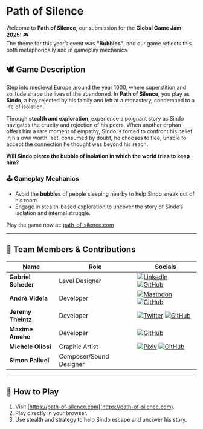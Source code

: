 # Path of Silence

Welcome to **Path of Silence**, our submission for the **Global Game Jam 2025**! 🎮  
The theme for this year’s event was **"Bubbles"**, and our game reflects this both metaphorically and in gameplay mechanics.

## 🕊 Game Description

Step into medieval Europe around the year 1000, where superstition and solitude shape the lives of the abandoned. In **Path of Silence**, you play as **Sindo**, a boy rejected by his family and left at a monastery, condemned to a life of isolation.

Through **stealth and exploration**, experience a poignant story as Sindo navigates the cruelty and rejection of his peers. When another orphan offers him a rare moment of empathy, Sindo is forced to confront his belief in his own worth. Yet, consumed by doubt, he chooses to flee, unable to accept the connection he thought was beyond his reach.

**Will Sindo pierce the bubble of isolation in which the world tries to keep him?**

### 🕹 Gameplay Mechanics

- Avoid the **bubbles** of people sleeping nearby to help Sindo sneak out of his room.
- Engage in stealth-based exploration to uncover the story of Sindo’s isolation and internal struggle.

Play the game now at: [path-of-silence.com](https://path-of-silence.com)

---

## 👥 Team Members & Contributions

| Name                | Role                    | Socials                                                                                                                                                                                                                                                   |
| ------------------- | ----------------------- | --------------------------------------------------------------------------------------------------------------------------------------------------------------------------------------------------------------------------------------------------------- |
| **Gabriel Scheder** | Level Designer          | [![LinkedIn](https://img.shields.io/badge/LinkedIn-0A66C2?logo=linkedin&logoColor=white)](https://www.linkedin.com/in/gabriel-scheder) [![GitHub](https://img.shields.io/badge/GitHub-181717?logo=github&logoColor=white)](https://github.com/GabScheder) |
| **André Videla**    | Developer               | [![Mastodon](https://img.shields.io/badge/Mastodon-6364FF?logo=mastodon&logoColor=fff)](https://types.pl/@andrev) [![GitHub](https://img.shields.io/badge/GitHub-181717?logo=github&logoColor=white)](https://github.com/andrevidela)                    |
| **Jeremy Theintz**  | Developer               | [![Twitter](https://img.shields.io/badge/Twitter-1DA1F2?logo=twitter&logoColor=white)](https://x.com/Swiiny_) [![GitHub](https://img.shields.io/badge/GitHub-181717?logo=github&logoColor=white)](https://github.com/swiiny)                              |
| **Maxime Ameho**    | Developer               | [![GitHub](https://img.shields.io/badge/GitHub-181717?logo=github&logoColor=white)](https://github.com/Arpic)                                                                                                                                             |
| **Michele Oliosi**  | Graphic Artist          | [![Pixiv](https://img.shields.io/badge/pixiv-%2300ADD8.svg?logo=pixiv&logoColor=white)](https://www.pixiv.net/en/users/8069911) [![GitHub](https://img.shields.io/badge/GitHub-181717?logo=github&logoColor=white)](https://github.com/michaloe)    |
| **Simon Palluel**   | Composer/Sound Designer |                                                                                                                                                                                                                                                           |

---

## 🚀 How to Play

1. Visit [https://path-of-silence.com](https://path-of-silence.com).
2. Play directly in your browser.
3. Use stealth and strategy to help Sindo escape and uncover his story.
